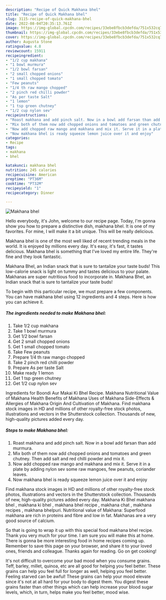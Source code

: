```yaml
---
description: "Recipe of Quick Makhana bhel"
title: "Recipe of Quick Makhana bhel"
slug: 3115-recipe-of-quick-makhana-bhel
date: 2022-08-04T20:35:13.761Z
image: https://img-global.cpcdn.com/recipes/33ebe8fbcb3defda/751x532cq70/makhana-bhel-recipe-main-photo.jpg
thumbnail: https://img-global.cpcdn.com/recipes/33ebe8fbcb3defda/751x532cq70/makhana-bhel-recipe-main-photo.jpg
cover: https://img-global.cpcdn.com/recipes/33ebe8fbcb3defda/751x532cq70/makhana-bhel-recipe-main-photo.jpg
author: Augusta Stone
ratingvalue: 4.8
reviewcount: 15911
recipeingredient:
- "1/2 cup makhana"
- "1 bowl murmura"
- "1/2 bowl farsan"
- "2 small chopped onions"
- "1 small chopped tomato"
- "Few peanuts"
- "1/4 th raw mango chopped"
- "2 pinch red chilli powder"
- "As per taste Salt"
- "1 lemon"
- "1 tsp green chutney"
- "1/2 cup nylon sev"
recipeinstructions:
- "Roast makhana and add pinch salt. Now in a bowl add farsan than add murmura."
- "Mix both of them now add chopped onions and tomatoes and green chutney. Then add salt and red chilli powder and mix it."
- "Now add chopped raw mango and makhana and mix it. Serve it in a plate by adding nylon sev some raw mangoes, few peanuts, coriander leaves."
- "Now makhana bhel is ready squeeze lemon juice over it and enjoy"
categories:
- Recipe
tags:
- makhana
- bhel

katakunci: makhana bhel 
nutrition: 245 calories
recipecuisine: American
preptime: "PT36M"
cooktime: "PT32M"
recipeyield: "1"
recipecategory: Dinner

---
```



![Makhana bhel](https://img-global.cpcdn.com/recipes/33ebe8fbcb3defda/751x532cq70/makhana-bhel-recipe-main-photo.jpg)

Hello everybody, it's John, welcome to our recipe page. Today, I'm gonna show you how to prepare a distinctive dish, makhana bhel. It is one of my favorites. For mine, I will make it a bit unique. This will be really delicious.

Makhana bhel is one of the most well liked of recent trending meals in the world. It is enjoyed by millions every day. It's easy, it's fast, it tastes delicious. Makhana bhel is something that I've loved my entire life. They're fine and they look fantastic.

Makhana Bhel, an Indian snack that is sure to tantalize your taste buds! This low-calorie snack is light on tummy and tastes delicious to your palate. Makhanas are super nutritious food to incorporate in. Makhana Bhel, an Indian snack that is sure to tantalize your taste buds!


To begin with this particular recipe, we must prepare a few components. You can have makhana bhel using 12 ingredients and 4 steps. Here is how you can achieve it.

<!--inarticleads1-->

##### The ingredients needed to make Makhana bhel:

1. Take 1/2 cup makhana
1. Take 1 bowl murmura
1. Get 1/2 bowl farsan
1. Get 2 small chopped onions
1. Get 1 small chopped tomato
1. Take Few peanuts
1. Prepare 1/4 th raw mango chopped
1. Take 2 pinch red chilli powder
1. Prepare As per taste Salt
1. Make ready 1 lemon
1. Get 1 tsp green chutney
1. Get 1/2 cup nylon sev


Ingredients for Boondi Aur Makai Ki Bhel Recipe. Makhana Nutritional Value of Makhana Health Benefits of Makhana Uses of Makhana Side-Effects &amp; Allergies of Makhana Origin And Cultivation of Makhana. Find makhana stock images in HD and millions of other royalty-free stock photos, illustrations and vectors in the Shutterstock collection. Thousands of new, high-quality pictures added every day. 

<!--inarticleads2-->

##### Steps to make Makhana bhel:

1. Roast makhana and add pinch salt. Now in a bowl add farsan than add murmura.
1. Mix both of them now add chopped onions and tomatoes and green chutney. Then add salt and red chilli powder and mix it.
1. Now add chopped raw mango and makhana and mix it. Serve it in a plate by adding nylon sev some raw mangoes, few peanuts, coriander leaves.
1. Now makhana bhel is ready squeeze lemon juice over it and enjoy


Find makhana stock images in HD and millions of other royalty-free stock photos, illustrations and vectors in the Shutterstock collection. Thousands of new, high-quality pictures added every day. Makhana Ki Bhel makhana bhel , makhana ki bhel , makhana bhel recipe , makhana chat , makhana recipes , makhana bhelpuri. Nutritional value of Makhana: Superfood makhana are rich in proteins and fibre and low in fat. Makhanas are a very good source of calcium. 

So that is going to wrap it up with this special food makhana bhel recipe. Thank you very much for your time. I am sure you will make this at home. There is gonna be more interesting food in home recipes coming up. Remember to save this page on your browser, and share it to your loved ones, friends and colleague. Thanks again for reading. Go on get cooking!

It's not difficult to overcome your bad mood when you consume grains. Teff, barley, millet, quinoa, etc are all good for helping you feel better. These grains can help you feel full for longer as well, helping you feel better. Feeling starved can be awful! These grains can help your mood elevate since it's not at all hard for your body to digest them. You digest these grains faster than other things which can help increase your blood sugar levels, which, in turn, helps make you feel better, mood wise.
